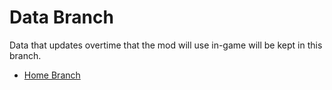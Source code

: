 # Data Branch
Data that updates overtime that the mod will use in-game will be kept in this branch.
- [Home Branch](https://github.com/Adrenix/Nostalgic-Tweaks/tree/main)

